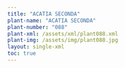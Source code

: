 ```yaml
---
title: "ACATIA SECONDA"
plant-name: "ACATIA SECONDA"
plant-number: "088"
plant-xml: /assets/xml/plant088.xml
plant-img: /assets/img/plant088.jpg
layout: single-xml
toc: true
---
```

